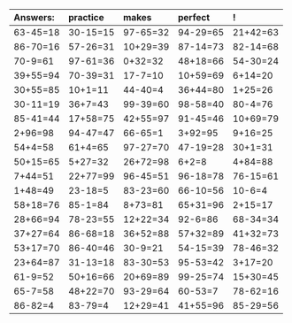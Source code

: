 | Answers: | practice | makes | perfect | ! |
| :--- | :--- | :--- | :--- | :--- |
| 63-45=18 | 30-15=15 | 97-65=32 | 94-29=65 | 21+42=63 | 
| 86-70=16 | 57-26=31 | 10+29=39 | 87-14=73 | 82-14=68 | 
| 70-9=61 | 97-61=36 | 0+32=32 | 48+18=66 | 54-30=24 | 
| 39+55=94 | 70-39=31 | 17-7=10 | 10+59=69 | 6+14=20 | 
| 30+55=85 | 10+1=11 | 44-40=4 | 36+44=80 | 1+25=26 | 
| 30-11=19 | 36+7=43 | 99-39=60 | 98-58=40 | 80-4=76 | 
| 85-41=44 | 17+58=75 | 42+55=97 | 91-45=46 | 10+69=79 | 
| 2+96=98 | 94-47=47 | 66-65=1 | 3+92=95 | 9+16=25 | 
| 54+4=58 | 61+4=65 | 97-27=70 | 47-19=28 | 30+1=31 | 
| 50+15=65 | 5+27=32 | 26+72=98 | 6+2=8 | 4+84=88 | 
| 7+44=51 | 22+77=99 | 96-45=51 | 96-18=78 | 76-15=61 | 
| 1+48=49 | 23-18=5 | 83-23=60 | 66-10=56 | 10-6=4 | 
| 58+18=76 | 85-1=84 | 8+73=81 | 65+31=96 | 2+15=17 | 
| 28+66=94 | 78-23=55 | 12+22=34 | 92-6=86 | 68-34=34 | 
| 37+27=64 | 86-68=18 | 36+52=88 | 57+32=89 | 41+32=73 | 
| 53+17=70 | 86-40=46 | 30-9=21 | 54-15=39 | 78-46=32 | 
| 23+64=87 | 31-13=18 | 83-30=53 | 95-53=42 | 3+17=20 | 
| 61-9=52 | 50+16=66 | 20+69=89 | 99-25=74 | 15+30=45 | 
| 65-7=58 | 48+22=70 | 93-29=64 | 60-53=7 | 78-62=16 | 
| 86-82=4 | 83-79=4 | 12+29=41 | 41+55=96 | 85-29=56 | 
